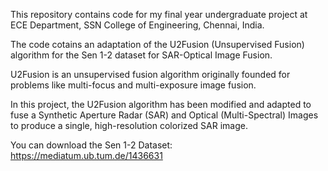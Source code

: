 This repository contains code for my final year undergraduate project at ECE Department, SSN College of Engineering, Chennai, India. 

The code cotains an adaptation of the U2Fusion (Unsupervised Fusion) algorithm for the Sen 1-2 dataset for SAR-Optical Image Fusion. 

U2Fusion is an unsupervised fusion algorithm originally founded for problems like multi-focus and multi-exposure image fusion. 

In this project, the U2Fusion algorithm has been modified and adapted to fuse a Synthetic Aperture Radar (SAR) and Optical (Multi-Spectral) Images to produce a single, high-resolution colorized SAR image. 

You can download the Sen 1-2 Dataset: https://mediatum.ub.tum.de/1436631
